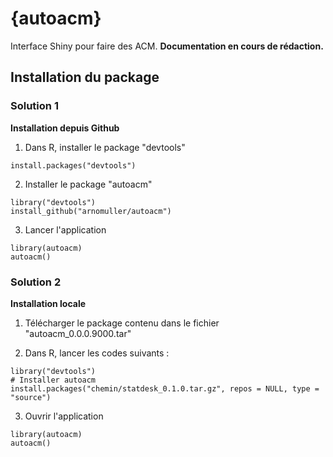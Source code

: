 # {autoacm}
Interface Shiny pour faire des ACM.
**Documentation en cours de rédaction.**

## Installation du package

### Solution 1
**Installation depuis Github**

1) Dans R, installer le package "devtools"

```{r }
install.packages("devtools")
```

2) Installer le package "autoacm"

```{r }
library("devtools")
install_github("arnomuller/autoacm")
```

3) Lancer l'application
```{r }
library(autoacm)
autoacm()
```



### Solution 2
**Installation locale**

1) Télécharger le package contenu dans le fichier "autoacm_0.0.0.9000.tar"

2) Dans R, lancer les codes suivants :

```{r }
library("devtools") 
# Installer autoacm
install.packages("chemin/statdesk_0.1.0.tar.gz", repos = NULL, type = "source")
```

3) Ouvrir l'application

```{r }
library(autoacm)
autoacm()
```






